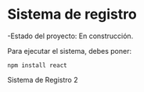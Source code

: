 <h1> Sistema de registro</h1>

-Estado del proyecto: En construcción.

Para ejecutar el sistema, debes poner:

```npm install react```

Sistema de Registro 2
